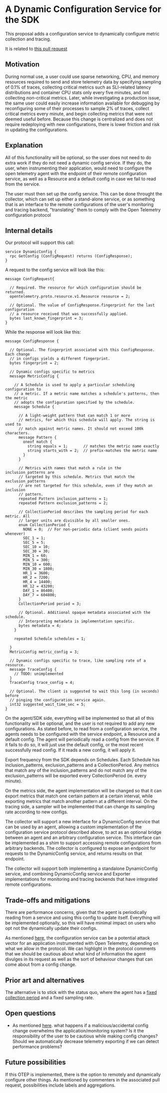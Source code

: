 # A Dynamic Configuration Service for the SDK

This proposal adds a configuration service to dynamically configure metric collection and tracing.

It is related to [this pull request](https://github.com/open-telemetry/opentelemetry-proto/pull/155)

## Motivation

During normal use, a user could use sparse networking, CPU, and memory resources required to send and store telemetry data by specifying sampling of 0.1% of traces, collecting critical metrics such as SLI-related latency distributions and container CPU stats only every five minutes, and not collecting non-critical metrics. Later, while investigating a production issue, the same user could easily increase information available for debugging by reconfiguring some of their processes to sample 2% of traces, collect critical metrics every minute, and begin collecting metrics that were not deemed useful before. Because this change is centralized and does not require redeploying with new configurations, there is lower friction and risk in updating the configurations.

## Explanation

All of this functionality will be optional, so the user does not need to do extra work if they do not need a dynamic config service. If they do, the user, when instrumenting their application, would need to configure the open telemetry agent with the endpoint of their remote configuration service, as well as a Resource and a default config in case we fail to read from the service.

The user must then set up the config service. This can be done throught the collector, which can set up either a stand-alone service, or as something that is an interface to the remote configurations of the user's monitoring and tracing backend, "translating" them to comply with the Open Telemetry configuration protocol

## Internal details

Our protocol will support this call:

```
service DynamicConfig {
  rpc GetConfig (ConfigRequest) returns (ConfigResponse);
}
```

A request to the config service will look like this:

```
message ConfigRequest{

  // Required. The resource for which configuration should be returned.
  opentelemetry.proto.resource.v1.Resource resource = 2;

  // Optional. The value of ConfigResponse.fingerprint for the last configuration
  // a resource received that was successfully applied.
  bytes last_known_fingerprint = 3;
}
```

While the response will look like this:

```
message ConfigResponse {

  // Optional. The fingerprint associated with this ConfigResponse. Each change
  // in configs yields a different fingerprint.
  bytes fingerprint = 2;

  // Dynamic configs specific to metrics
  message MetricConfig {

    // A Schedule is used to apply a particular scheduling configuration to
    // a metric. If a metric name matches a schedule's patterns, then the metric
    // adopts the configuration specified by the schedule.
    message Schedule {

      // A light-weight pattern that can match 1 or more
      // metrics, for which this schedule will apply. The string is used to
      // match against metric names. It should not exceed 100k characters.
      message Pattern {
        oneof match {
          string equals = 1;       // matches the metric name exactly
          string starts_with = 2;  // prefix-matches the metric name
        }
      }

      // Metrics with names that match a rule in the inclusion_patterns are
      // targeted by this schedule. Metrics that match the exclusion_patterns
      // are not targeted for this schedule, even if they match an inclusion
      // pattern.
      repeated Pattern inclusion_patterns = 1;
      repeated Pattern exclusion_patterns = 2;

      // CollectionPeriod describes the sampling period for each metric. All
      // larger units are divisible by all smaller ones.
      enum CollectionPeriod {
        NONE = 0;  // For non-periodic data (client sends points whenever)
        SEC_1 = 1;
        SEC_5 = 5;
        SEC_10 = 10;
        SEC_30 = 30;
        MIN_1 = 60;
        MIN_5 = 300;
        MIN_10 = 600;
        MIN_30 = 1800;
        HR_1 = 3600;
        HR_2 = 7200;
        HR_4 = 14400;
        HR_12 = 43200;
        DAY_1 = 86400;
        DAY_7 = 604800;
      }
      CollectionPeriod period = 3;

      // Optional. Additional opaque metadata associated with the schedule.
      // Interpreting metadata is implementation specific.
      bytes metadata = 4;
    }

    repeated Schedule schedules = 1;

  }
  MetricConfig metric_config = 3;

  // Dynamic configs specific to trace, like sampling rate of a resource.
  message TraceConfig {
    // TODO: unimplemented
  }
  TraceConfig trace_config = 4;

  // Optional. The client is suggested to wait this long (in seconds) before
  // pinging the configuration service again.
  int32 suggested_wait_time_sec = 5;
}
```

On the agent/SDK side, everything will be implemented so that all of this functionality will be optional, and the user is not required to add any new configurations. As stated before, to read from a configuration service, the agents needs to be configured with the service endpoint, a Resource and a default config. The agent will periodically read a config from the service. If it fails to do so, it will just use the default config, or the most recent successfully read config. If it reads a new config, it will apply it.

Export frequency from the SDK depends on Schedules. Each Schedule has inclusion_patterns, exclusion_patterns and a CollectionPeriod. Any metrics that match any of the inclusion_patterns and do not match any of the exclusion_patterns will be exported every CollectionPeriod (ie. every minute).

On the metrics side, the agent implementation will be changed so that it can export metrics that match one certain pattern at a certain interval, while exporting metrics that match another pattern at a different interval. On the tracing side, a sampler will be implemented that can change its sampling rate according to new configs.

The collector will support a new interface for a DynamicConfig service that can be used by an agent, allowing a custom implementation of the configuration service protocol described above, to act as an optional bridge between an agent and an arbitrary configuration service. This interface can be implemented as a shim to support accessing remote configurations from arbitrary backends. The collector is configured to expose an endpoint for requests to the DynamicConfig service, and returns results on that endpoint.

The collector will support both implementing a standalone DynamicConfig service, and combining
DynamicConfig service and Exporter implementations for monitoring and tracing backends that
have integrated remote configurations.

## Trade-offs and mitigations

There are performance concerns, given that the agent is periodically reading from a service and using this config to update itself. Everything will be implemented optionally, so this will have minimal impact on users who opt not the dynamically update their configs.

As mentioned [here](https://github.com/open-telemetry/opentelemetry-proto/pull/155#issuecomment-640582048), the configuration service can be a potential attack vector for an application instrumented with Open Telemetry, depending on what we allow in the protocol. We can highlight in the protocol comments that we should be cautious about what kind of information the agent divulges in its request as well as the sort of behaviour changes that can come about from a config change. 

## Prior art and alternatives

The alternative is to stick with the status quo, where the agent has a [fixed collection period](https://github.com/open-telemetry/opentelemetry-go/blob/34bd99896311a81cf843475779cae2e1c05e6257/sdk/metric/controller/push/push.go#L72-L76) and a fixed sampling rate.

## Open questions

- As mentioned [here](https://github.com/open-telemetry/opentelemetry-proto/pull/155#issuecomment-640582048). what happens if a malicious/accidental config change overwhelms the application/monitoring system? Is it the responsibility of the user to be cautious while making config changes? Should we automatically decrease telemetry exporting if we can detect performance problems?

## Future possibilities

If this OTEP is implemented, there is the option to remotely and dynamically configure other things. As mentioned by commenters in the associated pull request, possibilities include labels and aggregations.
